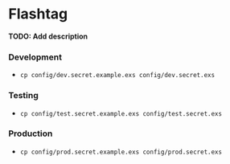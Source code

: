 # Flashtag

**TODO: Add description**

### Development

- `cp config/dev.secret.example.exs config/dev.secret.exs`

### Testing

- `cp config/test.secret.example.exs config/test.secret.exs`

### Production

- `cp config/prod.secret.example.exs config/prod.secret.exs`
